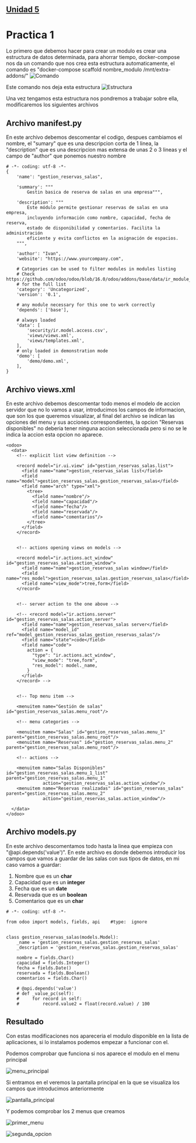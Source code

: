 ## [Unidad 5](../index.md)
# Practica 1
Lo primero que debemos hacer para crear un modulo es crear una estructura de datos determinada, para ahorrar tiempo, docker-compose nos da un comando que nos crea esta estructura automaticamente, el comando es "docker-compose scaffold nombre_modulo /mnt/extra-addons/"
![Comando](archivos/creacion_estructura_modulo.png)

Este comando nos deja esta estructura
![Estructura](archivos/estructura_modulo.png)

Una vez tengamos esta estructura nos pondremos a trabajar sobre ella, modificaremos los siguientes archivos

## Archivo __manifest__.py
En este archivo debemos descomentar el codigo, despues cambiamos el nombre, el "sumary" que es una descripcion corta de 1 linea, la "description" que es una descripcion mas extensa de unas 2 o 3 lineas y el campo de "author" que ponemos nuestro nombre
```
# -*- coding: utf-8 -*-
{
    'name': "gestion_reservas_salas",

    'summary': """
        Gestin basica de reserva de salas en una empresa""",

    'description': """
        Este módulo permite gestionar reservas de salas en una empresa, 
        incluyendo información como nombre, capacidad, fecha de reserva, 
        estado de disponibilidad y comentarios. Facilita la administración 
        eficiente y evita conflictos en la asignación de espacios.
    """,

    'author': "Ivan",
    'website': "https://www.yourcompany.com",

    # Categories can be used to filter modules in modules listing
    # Check https://github.com/odoo/odoo/blob/16.0/odoo/addons/base/data/ir_module_category_data.xml
    # for the full list
    'category': 'Uncategorized',
    'version': '0.1',

    # any module necessary for this one to work correctly
    'depends': ['base'],

    # always loaded
    'data': [
        'security/ir.model.access.csv',
        'views/views.xml',
        'views/templates.xml',
    ],
    # only loaded in demonstration mode
    'demo': [
        'demo/demo.xml',
    ],
}
```

## Archivo views.xml
En este archivo debemos descomentar todo menos el modelo de accion servidor que no lo vamos a usar, introducimos los campos de informacion, que son los que queremos visualizar, al final del archivo se indican las opciones del menu y sus acciones correspondientes, la opcion "Reservas disponibles" no deberia tener ninguna accion seleccionada pero si no se le indica la accion esta opcion no aparece.
```
<odoo>
  <data>
    <!-- explicit list view definition -->

    <record model="ir.ui.view" id="gestion_reservas_salas.list">
      <field name="name">gestion_reservas_salas list</field>
      <field name="model">gestion_reservas_salas.gestion_reservas_salas</field>
      <field name="arch" type="xml">
        <tree>
          <field name="nombre"/>
          <field name="capacidad"/>
          <field name="fecha"/>
          <field name="reservada"/>
          <field name="comentarios"/>
        </tree>
      </field>
    </record>


    <!-- actions opening views on models -->

    <record model="ir.actions.act_window" id="gestion_reservas_salas.action_window">
      <field name="name">gestion_reservas_salas window</field>
      <field name="res_model">gestion_reservas_salas.gestion_reservas_salas</field>
      <field name="view_mode">tree,form</field>
    </record>


    <!-- server action to the one above -->

    <!-- <record model="ir.actions.server" id="gestion_reservas_salas.action_server">
      <field name="name">gestion_reservas_salas server</field>
      <field name="model_id" ref="model_gestion_reservas_salas_gestion_reservas_salas"/>
      <field name="state">code</field>
      <field name="code">
        action = {
          "type": "ir.actions.act_window",
          "view_mode": "tree,form",
          "res_model": model._name,
        }
      </field>
    </record> -->


    <!-- Top menu item -->

    <menuitem name="Gestión de salas" id="gestion_reservas_salas.menu_root"/>

    <!-- menu categories -->

    <menuitem name="Salas" id="gestion_reservas_salas.menu_1" parent="gestion_reservas_salas.menu_root"/>
    <menuitem name="Reservas" id="gestion_reservas_salas.menu_2" parent="gestion_reservas_salas.menu_root"/>

    <!-- actions -->

    <menuitem name="Salas Disponibles" id="gestion_reservas_salas.menu_1_list" parent="gestion_reservas_salas.menu_1"
              action="gestion_reservas_salas.action_window"/>
    <menuitem name="Reservas realizadas" id="gestion_reservas_salas" parent="gestion_reservas_salas.menu_2"
              action="gestion_reservas_salas.action_window"/>

  </data>
</odoo>
```

## Archivo models.py
En este archivo descomentamos todo hasta la linea que empieza con "@api.depends('value')". En este archivo es donde debemos introducir los campos que vamos a guardar de las salas con sus tipos de datos, en mi caso vamos a guardar:
1. Nombre que es un **char**
2. Capacidad que es un **integer**
3. Fecha que es un **date**
4. Reservada que es un **boolean**
5. Comentarios que es un **char**
```
# -*- coding: utf-8 -*-

from odoo import models, fields, api    #type:  ignore


class gestion_reservas_salas(models.Model):
    _name = 'gestion_reservas_salas.gestion_reservas_salas'
    _description = 'gestion_reservas_salas.gestion_reservas_salas'

    nombre = fields.Char()
    capacidad = fields.Integer()
    fecha = fields.Date()
    reservada = fields.Boolean()
    comentarios = fields.Char()

    # @api.depends('value')
    # def _value_pc(self):
    #     for record in self:
    #         record.value2 = float(record.value) / 100

```

## Resultado
Con estas modificaciones nos apareceria el modulo disponible en la lista de aplicaciones, si lo instalamos podemos empezar a funcionar con el.

Podemos comprobar que funciona si nos aparece el modulo en el menu principal

![menu_principal](archivos/aparece_modulo_en_odoo.png)

Si entramos en el veremos la pantalla principal en la que se visualiza los campos que introducimos anteriormente

![pantalla_principal](archivos/primera_ventana_mi_modulo.png)

Y podemos comprobar los 2 menus que creamos

![primer_menu](archivos/primera_opcion_menu1.png)

![segunda_opcion](archivos/segunda_opcion_menu2.png)